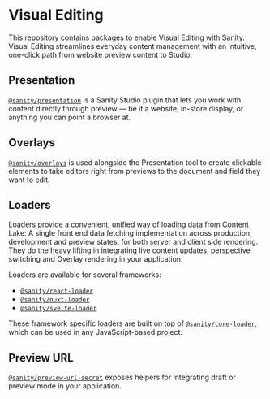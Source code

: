 # Visual Editing

This repository contains packages to enable Visual Editing with Sanity. Visual Editing streamlines everyday content management with an intuitive, one-click path from website preview content to Studio.

## Presentation

[`@sanity/presentation`](./packages/presentation/README.md) is a Sanity Studio plugin that lets you work with content directly through preview — be it a website, in-store display, or anything you can point a browser at.

## Overlays

[`@sanity/overlays`](./packages/overlays/README.md) is used alongside the Presentation tool to create clickable elements to take editors right from previews to the document and field they want to edit.

## Loaders

Loaders provide a convenient, unified way of loading data from Content Lake: A single front end data fetching implementation across production, development and preview states, for both server and client side rendering. They do the heavy lifting in integrating live content updates, perspective switching and Overlay rendering in your application.

Loaders are available for several frameworks:

- [`@sanity/react-loader`](./packages/react-loader/README.md)
- [`@sanity/nuxt-loader`](./packages/nuxt-loader/README.md)
- [`@sanity/svelte-loader`](./packages/svelte-loader/README.md)

These framework specific loaders are built on top of [`@sanity/core-loader`](./packages/core-loader/README.md), which can be used in any JavaScript-based project.

## Preview URL

[`@sanity/preview-url-secret`](./packages/preview-url-secret/README.md) exposes helpers for integrating draft or preview mode in your application.
